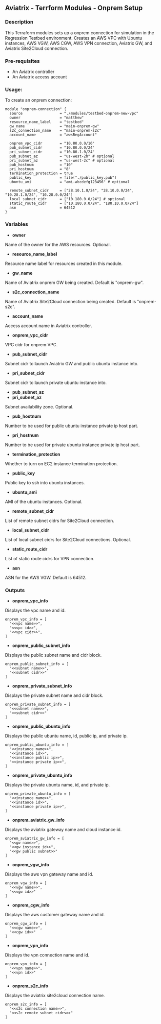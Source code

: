 ## Aviatrix - Terrform Modules - Onprem Setup

### Description
This Terraform modules sets up a onprem connection for simulation in the Regression Testbed environment. Creates an AWS VPC with Ubuntu instances, AWS VGW, AWS CGW, AWS VPN connection, Aviatrix GW, and Aviatrix Site2Cloud connection.

### Pre-requisites

* An Aviatrix controller
* An Aviatrix access account

### Usage:
To create an onprem connection:
```
module "onprem-connection" {
  source                 = "./modules/testbed-onprem-new-vpc"
  owner                  = "matthew"
  resource_name_label    = "testbed"
  gw_name                = "main-onprem-gw"
  s2c_connection_name    = "main-onprem-s2c"
  account_name           = "awsRegAccount"

  onprem_vpc_cidr        = "10.80.0.0/16"
  pub_subnet_cidr        = "10.80.0.0/24"
  pri_subnet_cidr        = "10.80.1.0/24"
  pub_subnet_az          = "us-west-2b" # optional
  pri_subnet_az          = "us-west-2c" # optional
  pub_hostnum            = "10"
  pri_hostnum            = "8"
  termination_protection = true
  public_key             = file("./public_key.pub")
  ubuntu_ami             = "ami-abcdefg123456" # optional

  remote_subnet_cidr     = ["28.10.1.0/24", "28.10.0.0/24", "10.28.1.0/24", "10.28.0.0/24"]
  local_subnet_cidr      = ["10.180.0.0/24"] # optional
  static_route_cidr      = ["10.180.0.0/24", "180.10.0.0/24"]
  asn                    = 64512
}
```

### Variables
- **owner**

Name of the owner for the AWS resources. Optional.

- **resource_name_label**

Resource name label for resources created in this module.

- **gw_name**

Name of Aviatrix onprem GW being created. Default is "onprem-gw".

- **s2c_connection_name**

Name of Aviatrix Site2Cloud connection being created. Default is "onprem-s2c".

- **account_name**

Access account name in Aviatrix controller.

- **onprem_vpc_cidr**

VPC cidr for onprem VPC.

- **pub_subnet_cidr**

Subnet cidr to launch Aviatrix GW and public ubuntu instance into.

- **pri_subnet_cidr**

Subnet cidr to launch private ubuntu instance into.

- **pub_subnet_az**
- **pri_subnet_az**

Subnet availability zone. Optional.

- **pub_hostnum**

Number to be used for public ubuntu instance private ip host part.

- **pri_hostnum**

Number to be used for private ubuntu instance private ip host part.

- **termination_protection**

Whether to turn on EC2 instance termination protection.

- **public_key**

Public key to ssh into ubuntu instances.

- **ubuntu_ami**

AMI of the ubuntu instances. Optional.

- **remote_subnet_cidr**

List of remote subnet cidrs for Site2Cloud connection.

- **local_subnet_cidr**

List of local subnet cidrs for Site2Cloud connections. Optional.

- **static_route_cidr**

List of static route cidrs for VPN connection.

- **asn**

ASN for the AWS VGW. Default is 64512.

### Outputs

- **onprem_vpc_info**

Displays the vpc name and id.
```
onprem_vpc_info = [
  "<<vpc name>>",
  "<<vpc id>>",
  "<<vpc cidr>>",
]
```

- **onprem_public_subnet_info**

Displays the public subnet name and cidr block.
```
onprem_public_subnet_info = [
  "<<subnet name>>",
  "<<subnet cidr>>"
]
```

- **onprem_private_subnet_info**

Displays the private subnet name and cidr block.
```
onprem_private_subnet_info = [
  "<<subnet name>>",
  "<<subnet cidr>>"
]
```

- **onprem_public_ubuntu_info**

Displays the public ubuntu name, id, public ip, and private ip.
```
onprem_public_ubuntu_info = [
  "<<instance name>>",
  "<<instance id>>",
  "<<instance public ip>>",
  "<<instance private ip>>",
]
```

- **onprem_private_ubuntu_info**

Displays the private ubuntu name, id, and private ip.
```
onprem_private_ubuntu_info = [
  "<<instance name>>",
  "<<instance id>>",
  "<<instance private ip>>",
]
```

- **onprem_aviatrix_gw_info**

Displays the aviatrix gateway name and cloud instance id.
```
onprem_aviatrix_gw_info = [
  "<<gw name>>",
  "<<gw instance id>>",
  "<<gw public subnet>>"
]
```

- **onprem_vgw_info**

Displays the aws vpn gateway name and id.
```
onprem_vgw_info = [
  "<<vgw name>>",
  "<<vgw id>>"
]
```

- **onprem_cgw_info**

Displays the aws customer gateway name and id.
```
onprem_cgw_info = [
  "<<cgw name>>",
  "<<cgw id>>"
]
```

- **onprem_vpn_info**

Displays the vpn connection name and id.
```
onprem_vpn_info = [
  "<<vpn name>>",
  "<<vpn id>>"
]
```

- **onprem_s2c_info**

Displays the aviatrix site2cloud connection name.
```
onprem_s2c_info = [
  "<<s2c connection name>>",
  "<<s2c remote subnet cidrs>>"
]
```
